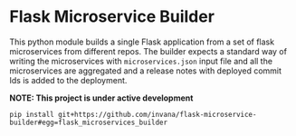 # Flask Microservice Builder


This python module builds a single Flask application from
a set of flask microservices from different repos. The builder expects
a standard way of writing the microservices with `microservices.json` input
 file and all the microservices
are aggregated and a release notes with deployed commit Ids is added to
the deployment.

**NOTE: This project is under active development**

```
pip install git+https://github.com/invana/flask-microservice-builder#egg=flask_microservices_builder

```